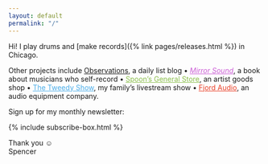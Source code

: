 ```yaml
---
layout: default
permalink: "/"
---
```


Hi! I play drums and [make records]({% link pages/releases.html %}) in Chicago.

Other projects include <a href="{% link pages/observations/index.html %}" class="with-icon observations-link">Observations</a>, a daily list blog &bull; <a href="https://mirrorsoundbook.com/" style="color: hsl(295, 59%, 60%);"><em>Mirror Sound</em></a>, a book about musicians who self-record &bull; <a href="https://spoonsgeneralstore.com/" style="color: hsl(87, 47%, 52%);">Spoon’s General Store</a>, an artist goods shop &bull; <a href="https://thetweedyshow.com/" style="color: rgb(75,173,233);">The Tweedy Show</a>, my family’s livestream show &bull; <a href="https://fjordaudio.com/" style="color: rgb(233,62,38);">Fjord Audio</a>, an audio equipment company.

Sign up for my monthly newsletter:

{% include subscribe-box.html %}

Thank you ☺&#xFE0E;  
Spencer
